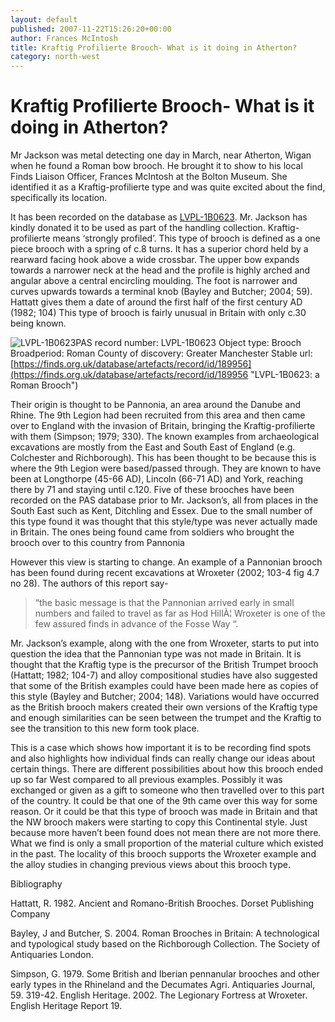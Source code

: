 ```yaml
---
layout: default
published: 2007-11-22T15:26:20+00:00
author: Frances McIntosh
title: Kraftig Profilierte Brooch- What is it doing in Atherton?
category: north-west
---
```


# Kraftig Profilierte Brooch- What is it doing in Atherton?

Mr Jackson was metal detecting one day in March, near Atherton, Wigan when he found a Roman bow brooch. He brought it to show to his local Finds Liaison Officer, Frances McIntosh at the Bolton Museum. She identified it as a Kraftig-profilierte type and was quite excited about the find, specifically its location.

It has been recorded on the database as [LVPL-1B0623](https://finds.org.uk/database/artefacts/record/id/189956 "The record for the Brooch"). Mr. Jackson has kindly donated it to be used as part of the handling collection. Kraftig-profilierte means ‘strongly profiled’. This type of brooch is defined as a one piece brooch with a spring of c.8 turns. It has a superior chord held by a rearward facing hook above a wide crossbar. The upper bow expands towards a narrower neck at the head and the profile is highly arched and angular above a central encircling moulding. The foot is narrower and curves upwards towards a terminal knob (Bayley and Butcher; 2004; 59). Hattatt gives them a date of around the first half of the first century AD (1982; 104) This type of brooch is fairly unusual in Britain with only c.30 being known.

![LVPL-1B0623](https://finds.org.uk/images/thumbnails/147301.jpg)PAS record number: LVPL-1B0623
Object type: Brooch
Broadperiod: Roman
County of discovery: Greater Manchester
Stable url: [https://finds.org.uk/database/artefacts/record/id/189956](https://finds.org.uk/database/artefacts/record/id/189956 "LVPL-1B0623: a Roman Brooch")

Their origin is thought to be Pannonia, an area around the Danube and Rhine. The 9th Legion had been recruited from this area and then came over to England with the invasion of Britain, bringing the Kraftig-profilierte with them (Simpson; 1979; 330). The known examples from archaeological excavations are mostly from the East and South East of England (e.g. Colchester and Richborough). This has been thought to be because this is where the 9th Legion were based/passed through. They are known to have been at Longthorpe (45-66 AD), Lincoln (66-71 AD) and York, reaching there by 71 and staying until c.120. Five of these brooches have been recorded on the PAS database prior to Mr. Jackson’s, all from places in the South East such as Kent, Ditchling and Essex. Due to the small number of this type found it was thought that this style/type was never actually made in Britain. The ones being found came from soldiers who brought the brooch over to this country from Pannonia

However this view is starting to change. An example of a Pannonian brooch has been found during recent excavations at Wroxeter (2002; 103-4 fig 4.7 no 28). The authors of this report say-

> “the basic message is that the Pannonian arrived early in small numbers and failed to travel as far as Hod HillÀ¦ Wroxeter is one of the few assured finds in advance of the Fosse Way “.

Mr. Jackson’s example, along with the one from Wroxeter, starts to put into question the idea that the Pannonian type was not made in Britain. It is thought that the Kraftig type is the precursor of the British Trumpet brooch (Hattatt; 1982; 104-7) and alloy compositional studies have also suggested that some of the British examples could have been made here as copies of this style (Bayley and Butcher; 2004; 148). Variations would have occurred as the British brooch makers created their own versions of the Kraftig type and enough similarities can be seen between the trumpet and the Kraftig to see the transition to this new form took place.

This is a case which shows how important it is to be recording find spots and also highlights how individual finds can really change our ideas about certain things. There are different possibilities about how this brooch ended up so far West compared to all previous examples. Possibly it was exchanged or given as a gift to someone who then travelled over to this part of the country. It could be that one of the 9th came over this way for some reason. Or it could be that this type of brooch was made in Britain and that the NW brooch makers were starting to copy this Continental style. Just because more haven’t been found does not mean there are not more there. What we find is only a small proportion of the material culture which existed in the past. The locality of this brooch supports the Wroxeter example and the alloy studies in changing previous views about this brooch type.

Bibliography

Hattatt, R. 1982. Ancient and Romano-British Brooches. Dorset Publishing Company

Bayley, J and Butcher, S. 2004. Roman Brooches in Britain: A technological and typological study based on the Richborough Collection. The Society of Antiquaries London.

Simpson, G. 1979. Some British and Iberian pennanular brooches and other early types in the Rhineland and the Decumates Agri. Antiquaries Journal, 59. 319-42. English Heritage. 2002. The Legionary Fortress at Wroxeter. English Heritage Report 19.


